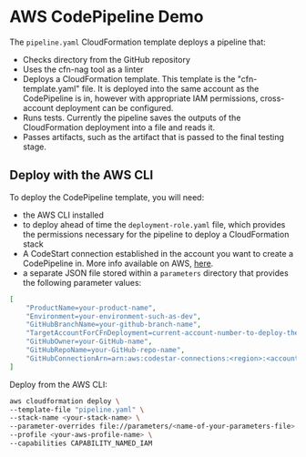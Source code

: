 # AWS CodePipeline Demo

The `pipeline.yaml` CloudFormation template deploys a pipeline that:

* Checks directory from the GitHub repository
* Uses the cfn-nag tool as a linter
* Deploys a CloudFormation template. This template is the "cfn-template.yaml" file. It is deployed into the same account as the CodePipeline is in, however with appropriate IAM permissions, cross-account deployment can be configured.
* Runs tests. Currently the pipeline saves the outputs of the CloudFormation deployment into a file and reads it.
* Passes artifacts, such as the artifact that is passed to the final testing stage.

## Deploy with the AWS CLI

To deploy the CodePipeline template, you will need:

* the AWS CLI installed
* to deploy ahead of time the `deployment-role.yaml` file, which provides the permissions necessary for the pipeline to deploy a CloudFormation stack
* A CodeStart connection established in the account you want to create a CodePipeline in. More info available on AWS, [here](https://docs.aws.amazon.com/codepipeline/latest/userguide/action-reference-CodestarConnectionSource.html).
* a separate JSON file stored within a `parameters` directory that provides the following parameter values:

```json
[
    "ProductName=your-product-name",
    "Environment=your-environment-such-as-dev",
    "GitHubBranchName=your-github-branch-name",
    "TargetAccountForCFnDeployment=current-account-number-to-deploy-the-cfn-template-file-into",
    "GitHubOwner=your-GitHub-name",
    "GitHubRepoName=your-GitHub-repo-name",
    "GitHubConnectionArn=arn:aws:codestar-connections:<region>:<account-number>:connection/<connection-id>"
]
```

Deploy from the AWS CLI:

```bash
aws cloudformation deploy \
--template-file "pipeline.yaml" \
--stack-name <your-stack-name> \
--parameter-overrides file://parameters/<name-of-your-parameters-file>.json \
--profile <your-aws-profile-name> \
--capabilities CAPABILITY_NAMED_IAM
```
